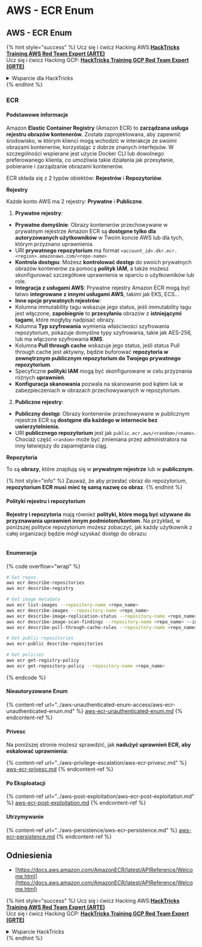 # AWS - ECR Enum

## AWS - ECR Enum

{% hint style="success" %}
Ucz się i ćwicz Hacking AWS:<img src="../../../.gitbook/assets/image (1) (1) (1).png" alt="" data-size="line">[**HackTricks Training AWS Red Team Expert (ARTE)**](https://training.hacktricks.xyz/courses/arte)<img src="../../../.gitbook/assets/image (1) (1) (1).png" alt="" data-size="line">\
Ucz się i ćwicz Hacking GCP: <img src="../../../.gitbook/assets/image (2).png" alt="" data-size="line">[**HackTricks Training GCP Red Team Expert (GRTE)**<img src="../../../.gitbook/assets/image (2).png" alt="" data-size="line">](https://training.hacktricks.xyz/courses/grte)

<details>

<summary>Wsparcie dla HackTricks</summary>

* Sprawdź [**plany subskrypcyjne**](https://github.com/sponsors/carlospolop)!
* **Dołącz do** 💬 [**grupy Discord**](https://discord.gg/hRep4RUj7f) lub [**grupy telegram**](https://t.me/peass) lub **śledź** nas na **Twitterze** 🐦 [**@hacktricks\_live**](https://twitter.com/hacktricks_live)**.**
* **Podziel się sztuczkami hackingowymi, przesyłając PR-y do** [**HackTricks**](https://github.com/carlospolop/hacktricks) i [**HackTricks Cloud**](https://github.com/carlospolop/hacktricks-cloud) repozytoriów github.

</details>
{% endhint %}

### ECR

#### Podstawowe informacje

Amazon **Elastic Container Registry** (Amazon ECR) to **zarządzana usługa rejestru obrazów kontenerów**. Została zaprojektowana, aby zapewnić środowisko, w którym klienci mogą wchodzić w interakcje ze swoimi obrazami kontenerów, korzystając z dobrze znanych interfejsów. W szczególności wspierane jest użycie Docker CLI lub dowolnego preferowanego klienta, co umożliwia takie działania jak przesyłanie, pobieranie i zarządzanie obrazami kontenerów.

ECR składa się z 2 typów obiektów: **Rejestrów** i **Repozytoriów**.

**Rejestry**

Każde konto AWS ma 2 rejestry: **Prywatne** i **Publiczne**.

1. **Prywatne rejestry**:

* **Prywatne domyślnie**: Obrazy kontenerów przechowywane w prywatnym rejestrze Amazon ECR są **dostępne tylko dla autoryzowanych użytkowników** w Twoim koncie AWS lub dla tych, którym przyznano uprawnienia.
* URI **prywatnego repozytorium** ma format `<account_id>.dkr.ecr.<region>.amazonaws.com/<repo-name>`
* **Kontrola dostępu**: Możesz **kontrolować dostęp** do swoich prywatnych obrazów kontenerów za pomocą **polityk IAM**, a także możesz skonfigurować szczegółowe uprawnienia w oparciu o użytkowników lub role.
* **Integracja z usługami AWS**: Prywatne rejestry Amazon ECR mogą być łatwo **integrowane z innymi usługami AWS**, takimi jak EKS, ECS...
* **Inne opcje prywatnych rejestrów**:
* Kolumna immutability tagu wskazuje jego status, jeśli immutability tagu jest włączone, **zapobiegnie** to **przesyłaniu** obrazów z **istniejącymi tagami**, które mogłyby nadpisać obrazy.
* Kolumna **Typ szyfrowania** wymienia właściwości szyfrowania repozytorium, pokazuje domyślne typy szyfrowania, takie jak AES-256, lub ma włączone szyfrowania **KMS**.
* Kolumna **Pull through cache** wskazuje jego status, jeśli status Pull through cache jest aktywny, będzie buforować **repozytoria w zewnętrznym publicznym repozytorium do Twojego prywatnego repozytorium**.
* Specyficzne **polityki IAM** mogą być skonfigurowane w celu przyznania różnych **uprawnień**.
* **Konfiguracja skanowania** pozwala na skanowanie pod kątem luk w zabezpieczeniach w obrazach przechowywanych w repozytorium.

2. **Publiczne rejestry**:

* **Publiczny dostęp**: Obrazy kontenerów przechowywane w publicznym rejestrze ECR są **dostępne dla każdego w internecie bez uwierzytelnienia.**
* URI **publicznego repozytorium** jest jak `public.ecr.aws/<random>/<name>`. Chociaż część `<random>` może być zmieniana przez administratora na inny łatwiejszy do zapamiętania ciąg.

**Repozytoria**

To są **obrazy**, które znajdują się w **prywatnym rejestrze** lub w **publicznym**.

{% hint style="info" %}
Zauważ, że aby przesłać obraz do repozytorium, **repozytorium ECR musi mieć tę samą nazwę co obraz**.
{% endhint %}

#### Polityki rejestru i repozytorium

**Rejestry i repozytoria** mają również **polityki, które mogą być używane do przyznawania uprawnień innym podmiotom/kontom**. Na przykład, w poniższej polityce repozytorium możesz zobaczyć, jak każdy użytkownik z całej organizacji będzie mógł uzyskać dostęp do obrazu:

<figure><img src="../../../.gitbook/assets/image (280).png" alt=""><figcaption></figcaption></figure>

#### Enumeracja

{% code overflow="wrap" %}
```bash
# Get repos
aws ecr describe-repositories
aws ecr describe-registry

# Get image metadata
aws ecr list-images --repository-name <repo_name>
aws ecr describe-images --repository-name <repo_name>
aws ecr describe-image-replication-status --repository-name <repo_name> --image-id <image_id>
aws ecr describe-image-scan-findings --repository-name <repo_name> --image-id <image_id>
aws ecr describe-pull-through-cache-rules --repository-name <repo_name> --image-id <image_id>

# Get public repositories
aws ecr-public describe-repositories

# Get policies
aws ecr get-registry-policy
aws ecr get-repository-policy --repository-name <repo_name>
```
{% endcode %}

#### Nieautoryzowane Enum

{% content-ref url="../aws-unauthenticated-enum-access/aws-ecr-unauthenticated-enum.md" %}
[aws-ecr-unauthenticated-enum.md](../aws-unauthenticated-enum-access/aws-ecr-unauthenticated-enum.md)
{% endcontent-ref %}

#### Privesc

Na poniższej stronie możesz sprawdzić, jak **nadużyć uprawnień ECR, aby eskalować uprawnienia**:

{% content-ref url="../aws-privilege-escalation/aws-ecr-privesc.md" %}
[aws-ecr-privesc.md](../aws-privilege-escalation/aws-ecr-privesc.md)
{% endcontent-ref %}

#### Po Eksploatacji

{% content-ref url="../aws-post-exploitation/aws-ecr-post-exploitation.md" %}
[aws-ecr-post-exploitation.md](../aws-post-exploitation/aws-ecr-post-exploitation.md)
{% endcontent-ref %}

#### Utrzymywanie

{% content-ref url="../aws-persistence/aws-ecr-persistence.md" %}
[aws-ecr-persistence.md](../aws-persistence/aws-ecr-persistence.md)
{% endcontent-ref %}

## Odniesienia

* [https://docs.aws.amazon.com/AmazonECR/latest/APIReference/Welcome.html](https://docs.aws.amazon.com/AmazonECR/latest/APIReference/Welcome.html)

{% hint style="success" %}
Ucz się i ćwicz Hacking AWS:<img src="../../../.gitbook/assets/image (1) (1) (1).png" alt="" data-size="line">[**HackTricks Training AWS Red Team Expert (ARTE)**](https://training.hacktricks.xyz/courses/arte)<img src="../../../.gitbook/assets/image (1) (1) (1).png" alt="" data-size="line">\
Ucz się i ćwicz Hacking GCP: <img src="../../../.gitbook/assets/image (2).png" alt="" data-size="line">[**HackTricks Training GCP Red Team Expert (GRTE)**<img src="../../../.gitbook/assets/image (2).png" alt="" data-size="line">](https://training.hacktricks.xyz/courses/grte)

<details>

<summary>Wsparcie HackTricks</summary>

* Sprawdź [**plany subskrypcyjne**](https://github.com/sponsors/carlospolop)!
* **Dołącz do** 💬 [**grupy Discord**](https://discord.gg/hRep4RUj7f) lub [**grupy telegram**](https://t.me/peass) lub **śledź** nas na **Twitterze** 🐦 [**@hacktricks\_live**](https://twitter.com/hacktricks_live)**.**
* **Dziel się sztuczkami hackingowymi, przesyłając PR-y do** [**HackTricks**](https://github.com/carlospolop/hacktricks) i [**HackTricks Cloud**](https://github.com/carlospolop/hacktricks-cloud) repozytoriów github.

</details>
{% endhint %}
